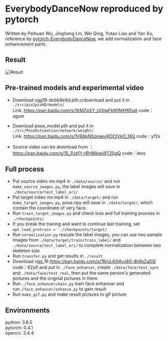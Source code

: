 # EverybodyDanceNow reproduced by pytorch

Written by Peihuan Wu, Jinghong Lin, Wei Qing, Yutao Liao and Yan Xu, reference by [pytorch-EverybodyDanceNow](https://github.com/nyoki-mtl/pytorch-EverybodyDanceNow), we add normalization  and face enhancement parts.

## Result
![Result](output.gif)

## Pre-trained models and experimental video
* Download vgg19-dcbb9e9d.pth.crdownload and put it in `./src/pix2pixHD/models/`  <br>Link: https://pan.baidu.com/s/1XMZpSY_UOIwFbN1NXfKEpA   code：agum 

* Download pose_model.pth and put it in `./src/PoseEstimation/network/weight/`   <br>Link: https://pan.baidu.com/s/1V68pNSzeaey9OCtVkO_f4Q   code：yf2x 

* Source video can be download from ：https://pan.baidu.com/s/15_PJzFf-rRHMkwji9T20gQ  code：leos 

## Full process
* Put source video mv.mp4 in `./data/source/` and run `make_source_images.py`, the label images will save in `./data/source/test_label_ori/` 
* Put target video mv.mp4 in `./data/target/` and run `make_target_images.py`, pose.npy will save in `./data/target/`, which contain the coordinate of very face.
* Run `train_target_images.py` and check loss and full training process in `./checkpoints/`
* If you break the traning and want to continue last training, set `opt.load_pretrain = './checkpoints/target/`
* Run `normalization.py` rescale the label images, you can use two sample images from `./data/target/train/train_label/` and `./data/source/test_label_ori/` to complete normalization between two skeleton size
* Run `transfer.py` and get results in `./result`
* Download vgg_16 https://pan.baidu.com/s/1RrcLjEtl4yJ40-4h9sZaDQ  code：62y0 and put in `./face_enhancer`, create `./data/face/test_sync` and `./data/face/test_real`, then put the same person's generated pictures and the original pictures in them.
* Run `./face_enhancer/main.py` train face enhancer and run`./face_enhancer/enhance.py` to gain result
* Run `make_gif.py` and make result pictures to gif picture

## Environments
python: 3.6.5 <br>
pytorch: 0.4.1  <br>
opencv: 3.4.4  <br>
